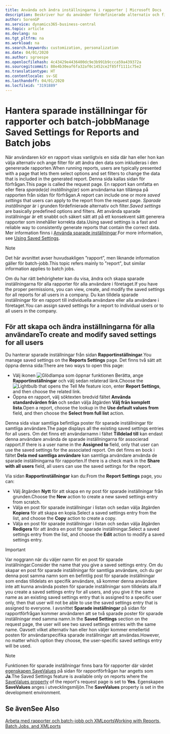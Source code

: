 ```yaml
---
title: Använda och ändra inställningarna i rapporter | Microsoft Docs
description: Beskriver hur du använder fördefinierade alternativ och filter för att anpassa en rapport och för att generera korrekta data.
author: SorenGP
ms.service: dynamics365-business-central
ms.topic: article
ms.devlang: na
ms.tgt_pltfrm: na
ms.workload: na
ms.search.keywords: customization, personalization
ms.date: 04/01/2020
ms.author: sgroespe
ms.openlocfilehash: 4c43429e4436400dc9e3b991b9ccca59a439372a
ms.sourcegitcommit: 88e4b30eaf6fa32af0c1452ce2f85ff1111c75e2
ms.translationtype: HT
ms.contentlocale: sv-SE
ms.lasthandoff: 04/01/2020
ms.locfileid: "3191889"
---
```

# <a name="manage-saved-settings-for-reports-and-batch-jobs"></a><span data-ttu-id="9ca63-103">Hantera sparade inställningar för rapporter och batch-jobb</span><span class="sxs-lookup"><span data-stu-id="9ca63-103">Manage Saved Settings for Reports and Batch jobs</span></span>
<span data-ttu-id="9ca63-104">När användaren kör en rapport visas vanligtvis en sida där han eller hon kan välja alternativ och ange filter för att ändra den data som inkluderas i den genererade rapporten.</span><span class="sxs-lookup"><span data-stu-id="9ca63-104">When running reports, users are typically presented with a page that lets them select options and set filters to change the data that is included in the generated report.</span></span> <span data-ttu-id="9ca63-105">Denna sida kallas sidan för förfrågan.</span><span class="sxs-lookup"><span data-stu-id="9ca63-105">This page is called the request page.</span></span> <span data-ttu-id="9ca63-106">En rapport kan omfatta en eller flera *sparade(e) inställning(ar)* som användarna kan tillämpa på rapporten från sidan för förfrågan.</span><span class="sxs-lookup"><span data-stu-id="9ca63-106">A report can include one or more *saved settings* that users can apply to the report from the request page.</span></span> <span data-ttu-id="9ca63-107">*Sparade inställningar* är i grunden fördefinierade alternativ och filter.</span><span class="sxs-lookup"><span data-stu-id="9ca63-107">*Saved settings* are basically predefined options and filters.</span></span> <span data-ttu-id="9ca63-108">Att använda sparade inställningar är ett snabbt och säkert sätt att på ett konsekvent sätt generera rapporter som innehåller korrekta data.</span><span class="sxs-lookup"><span data-stu-id="9ca63-108">Using saved settings is a fast and reliable way to consistently generate reports that contain the correct data.</span></span> <span data-ttu-id="9ca63-109">Mer information finns i [Använda sparade inställningar](ui-work-report.md#SavedSettings).</span><span class="sxs-lookup"><span data-stu-id="9ca63-109">For more information, see [Using Saved Settings](ui-work-report.md#SavedSettings).</span></span>

> [!NOTE]
> <span data-ttu-id="9ca63-110">Det här avsnittet avser huvudsakligen ”rapport”, men liknande information gäller för batch-jobb.</span><span class="sxs-lookup"><span data-stu-id="9ca63-110">This topic refers mainly to "report", but similar information applies to batch jobs.</span></span>

<span data-ttu-id="9ca63-111">Om du har rätt behörigheter kan du visa, ändra och skapa sparade inställningarna för alla rapporter för alla användare i företaget.</span><span class="sxs-lookup"><span data-stu-id="9ca63-111">If you have the proper permissions, you can view, create, and modify the saved settings for all reports for all users in a company.</span></span> <span data-ttu-id="9ca63-112">Du kan tilldela sparade inställningar för en rapport till individuella användare eller alla användare i företaget.</span><span class="sxs-lookup"><span data-stu-id="9ca63-112">You can assign saved settings for a report to individual users or to all users in the company.</span></span>

<!--
## Apply saved settings to a report
1. Open the report.

   The request page appears.    
2. In the **Saved Settings** section of the page, set the **Name** field  to the saved settings that you want to use.

   The **Saved Settings** section only appears if the report has been run before or if there are existing saved settings entries. The saved settings entry called **Last used options and filters** is always available. These settings are the option and filter values that were used the last time you ran the report.

-->

## <a name="to-create-and-modify-saved-settings-for-all-users"></a><span data-ttu-id="9ca63-113">För att skapa och ändra inställningarna för alla användare</span><span class="sxs-lookup"><span data-stu-id="9ca63-113">To create and modify saved settings for all users</span></span>
<span data-ttu-id="9ca63-114">Du hanterar sparade inställningar från sidan **Rapportinställningar**.</span><span class="sxs-lookup"><span data-stu-id="9ca63-114">You manage saved settings on the **Reports Settings** page.</span></span> <span data-ttu-id="9ca63-115">Det finns två sätt att öppna denna sida:</span><span class="sxs-lookup"><span data-stu-id="9ca63-115">There are two ways to open this page:</span></span>
-   <span data-ttu-id="9ca63-116">Välj ikonen ![Glödlampa som öppnar funktionen Berätta](media/ui-search/search_small.png "Berätta vad du vill göra"), ange **Rapportinställningar** och välj sedan relaterad länk.</span><span class="sxs-lookup"><span data-stu-id="9ca63-116">Choose the ![Lightbulb that opens the Tell Me feature](media/ui-search/search_small.png "Tell me what you want to do") icon, enter **Report Settings**, and then choose the related link.</span></span>
-   <span data-ttu-id="9ca63-117">Öppna en rapport, välj söktexten bredvid fältet **Använda standardvärden från** och sedan välja åtgärden **Välj från komplett lista**.</span><span class="sxs-lookup"><span data-stu-id="9ca63-117">Open a report, choose the lookup in the **Use default values from** field, and then choose the **Select from full list** action.</span></span>

<span data-ttu-id="9ca63-118">Denna sida visar samtliga befintliga poster för sparade inställningar för samtliga användare.</span><span class="sxs-lookup"><span data-stu-id="9ca63-118">The page displays all the existing saved settings entries for all users.</span></span> <span data-ttu-id="9ca63-119">Om det finns ett användarnamn i fältet **Tilldelad till** kan endast denna användare använda de sparade inställningarna för associerad rapport.</span><span class="sxs-lookup"><span data-stu-id="9ca63-119">If there is a user name in the **Assigned to** field, only that user can use the saved settings for the associated report.</span></span> <span data-ttu-id="9ca63-120">Om det finns en bock i fältet **Dela med samtliga användare** kan samtliga användare använda de sparade inställningarna för rapporten.</span><span class="sxs-lookup"><span data-stu-id="9ca63-120">If there is a check mark in the **Share with all users** field, all users can use the saved settings for the report.</span></span>

<span data-ttu-id="9ca63-121">Via sidan **Rapportinställningar** kan du:</span><span class="sxs-lookup"><span data-stu-id="9ca63-121">From the **Report Settings** page, you can:</span></span>
-   <span data-ttu-id="9ca63-122">Välj åtgärden **Nytt** för att skapa en ny post för sparade inställningar från grunden.</span><span class="sxs-lookup"><span data-stu-id="9ca63-122">Choose the **New** action to create a new saved settings entry from scratch.</span></span>
-   <span data-ttu-id="9ca63-123">Välja en post för sparade inställningar i listan och sedan välja åtgärden **Kopiera** för att skapa en kopia.</span><span class="sxs-lookup"><span data-stu-id="9ca63-123">Select a saved settings entry from the list, and choose the **Copy** action to create a copy.</span></span>
-   <span data-ttu-id="9ca63-124">Välja en post för sparade inställningar i listan och sedan välja åtgärden **Redigera** för att ändra en post för sparade inställningar.</span><span class="sxs-lookup"><span data-stu-id="9ca63-124">Select a saved settings entry from the list, and choose the **Edit** action to modify a saved settings entry.</span></span>

> [!Important]
> <span data-ttu-id="9ca63-125">Var noggrann när du väljer namn för en post för sparade inställningar.</span><span class="sxs-lookup"><span data-stu-id="9ca63-125">Consider the name that you give a saved settings entry.</span></span> <span data-ttu-id="9ca63-126">Om du skapar en post för sparade inställningar för samtliga användare, och du ger denna post samma namn som en befintlig post för sparade inställningar som endas tilldelats en specifik användare, så kommer denna användare inte att kunna använda posten för sparade inställningar som tilldelats alla.</span><span class="sxs-lookup"><span data-stu-id="9ca63-126">If you create a saved settings entry for all users, and you give it the same name as an existing saved settings entry that is assigned to a specific user only, then that user will not be able to use the saved settings entry that is assigned to everyone.</span></span>  <span data-ttu-id="9ca63-127">I avsnittet **Sparade inställningar** på sidan för rapportförfrågan kommer användaren att se två sparade poster för sparade inställningar med samma namn.</span><span class="sxs-lookup"><span data-stu-id="9ca63-127">In the **Saved Settings** section on the request page, the user will see two saved settings entries with the same name.</span></span> <span data-ttu-id="9ca63-128">Oavsett vilket alternativ han eller hon väljer kommer emellertid posten för användarspecifika sparade inställningar att användas.</span><span class="sxs-lookup"><span data-stu-id="9ca63-128">However, no matter which option they choose, the user-specific saved settings entry will be used.</span></span>

> [!NOTE]
> <span data-ttu-id="9ca63-129">Funktionen för sparade inställningar finns bara för rapporter där värdet [egenskapen SaveValues](/dynamics365/business-central/dev-itpro/developer/properties/devenv-savevalues-property)  på sidan för rapportförfrågan har angetts som **Ja**.</span><span class="sxs-lookup"><span data-stu-id="9ca63-129">The Saved Settings feature is available only on reports where the [SaveValues property](/dynamics365/business-central/dev-itpro/developer/properties/devenv-savevalues-property) of the report's request page is set to **Yes**.</span></span> <span data-ttu-id="9ca63-130">Egenskapen **SaveValues** anges i utvecklingsmiljön.</span><span class="sxs-lookup"><span data-stu-id="9ca63-130">The **SaveValues** property is set in the development environment.</span></span>  

## <a name="see-also"></a><span data-ttu-id="9ca63-131">Se även</span><span class="sxs-lookup"><span data-stu-id="9ca63-131">See Also</span></span>
[<span data-ttu-id="9ca63-132">Arbeta med rapporter och batch-jobb och XMLports</span><span class="sxs-lookup"><span data-stu-id="9ca63-132">Working with Reports, Batch Jobs, and XMLports</span></span>](ui-work-report.md)  
